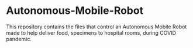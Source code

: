 # Autonomous-Mobile-Robot
This repository contains the files that control an Autonomous Mobile Robot made to help deliver food, specimens to hospital rooms, during COVID pandemic.

